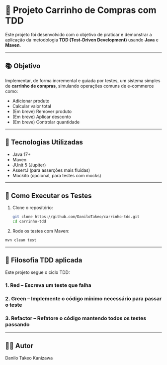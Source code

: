 # 🛒 Projeto Carrinho de Compras com TDD

Este projeto foi desenvolvido com o objetivo de praticar e demonstrar a aplicação da metodologia **TDD (Test-Driven Development)** usando **Java** e **Maven**.

---

## 📚 Objetivo

Implementar, de forma incremental e guiada por testes, um sistema simples de **carrinho de compras**, simulando operações comuns de e-commerce como:

- Adicionar produto
- Calcular valor total
- (Em breve) Remover produto
- (Em breve) Aplicar desconto
- (Em breve) Controlar quantidade

---

## 🧪 Tecnologias Utilizadas

- Java 17+
- Maven
- JUnit 5 (Jupiter)
- AssertJ (para asserções mais fluídas)
- Mockito (opcional, para testes com mocks)

---

## 🚀 Como Executar os Testes

1. Clone o repositório:
   ```bash
   git clone https://github.com/DaniloTakeo/carrinho-tdd.git
   cd carrinho-tdd
   ```
   
2. Rode os testes com Maven:

  ```bash
  mvn clean test
  ```

---

## 🧪 Filosofia TDD aplicada
Este projeto segue o ciclo TDD:

### 1. Red – Escreva um teste que falha
### 2. Green – Implemente o código mínimo necessário para passar o teste
### 3. Refactor – Refatore o código mantendo todos os testes passando

---

## 👨‍💻 Autor
Danilo Takeo Kanizawa
